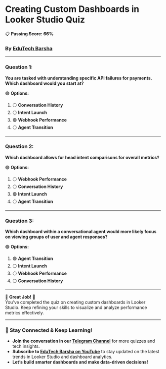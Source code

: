 # **Creating Custom Dashboards in Looker Studio Quiz**
📋 **Passing Score: 66%**
### By [EduTech Barsha](https://www.youtube.com/@edutechbarsha)

---

### **Question 1:**  
**You are tasked with understanding specific API failures for payments. Which dashboard would you start at?**

🟢 **Options:**  
1. ⚪ **Conversation History**  
2. ⚪ **Intent Launch**  
3. 🟢 **Webhook Performance**  
4. ⚪ **Agent Transition**  

---

### **Question 2:**  
**Which dashboard allows for head intent comparisons for overall metrics?**

🟢 **Options:**  
1. ⚪ **Webhook Performance**  
2. ⚪ **Conversation History**  
3. 🟢 **Intent Launch**  
4. ⚪ **Agent Transition**  

---

### **Question 3:**  
**Which dashboard within a conversational agent would more likely focus on viewing groups of user and agent responses?**

🟢 **Options:**  
1. 🟢 **Agent Transition**  
2. ⚪ **Intent Launch**  
3. ⚪ **Webhook Performance**  
4. ⚪ **Conversation History**  

---

🎉 **Great Job!** 🎉  
You’ve completed the quiz on creating custom dashboards in Looker Studio. Keep refining your skills to visualize and analyze performance metrics effectively.

---

### 🚀 **Stay Connected & Keep Learning!**  
- **Join the conversation in our [Telegram Channel](https://t.me/edutechbarsha)** for more quizzes and tech insights.  
- **Subscribe to [EduTech Barsha on YouTube](https://www.youtube.com/@edutechbarsha)** to stay updated on the latest trends in Looker Studio and dashboard analytics.  
- **Let’s build smarter dashboards and make data-driven decisions!**

